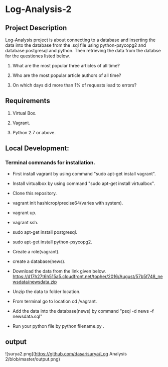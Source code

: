 # Log-Analysis-2

## Project Description

Log-Analysis project is about connecting to a database and inserting the data into the database from the .sql file using python-psycopg2 and database postgresql and python.
Then retrieving the data from the databse for the questiones listed below.

1. What are the most popular three articles of all time?

2. Who are the most popular article authors of all time?

3. On which days did more than 1% of requests lead to errors?

## Requirements

1. Virtual Box.

2. Vagrant.

3. Python 2.7 or above.

## Local Development:

### Terminal commands for installation.

* First install vagrant by using command "sudo apt-get install vagrant".

* Install virtualbox by using command "sudo apt-get install virtualbox".

* Clone this repository.

* vagrant init hashicrop/precise64(varies with system).

* vagrant up.

* vagrant ssh.

* sudo apt-get install postgresql.

* sudo apt-get install python-psycopg2.

* Create a role(vagrant).

* create a database(news).

* Download the data from the link given below. https://d17h27t6h515a5.cloudfront.net/topher/2016/August/57b5f748_newsdata/newsdata.zip

* Unzip the data to folder location.

* From terminal go to location cd /vagrant.

* Add the data into the database(news) by command 
"psql -d news -f newsdata.sql"

* Run your python file by python filename.py .

## output
![surya2.png](https://github.com/dasarisurya/Log Analysis 2/blob/master/output.png)
